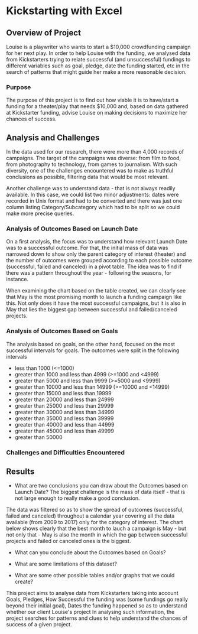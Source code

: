 # Kickstarting with Excel

## Overview of Project
Louise is a playwriter who wants to start a $10,000 crowdfunding campaign for her next play. In order to help Louise with the funding, we analysed data from Kickstarters trying to relate successful (and unsuccessful) fundings to different variables such as goal, pledge, date the funding started, etc in the search of patterns that might guide her make a more reasonable decision.


### Purpose
The purpose of this project is to find out how viable it is to have/start a funding for a theater/play that needs $10,000 and, based on data gathered at Kickstarter funding, advise Louise on making decisions to maximize her chances of success.


## Analysis and Challenges
In the data used for our research, there were more than 4,000 records of campaigns. The target of the campaigns was diverse: from film to food, from photography to technology, from games to journalism. With such diversity, one of the challenges encountered was to make as truthful conclusions as possible, filtering data that would be most relevant.

Another challenge was to understand data - that is not always readily available. In this case, we could list two minor adjustments: dates were recorded in Unix format and had to be converted and there was just one column listing Category/Subcategory which had to be split so we could make more precise queries. 


### Analysis of Outcomes Based on Launch Date
On a first analysis, the focus was to understand how relevant Launch Date was to a successful outcome. For that, the initial mass of data was narrowed down to show only the parent category of interest (theater) and the number of outcomes were grouped according to each possible outcome (successful, failed and canceled) in a pivot table. The idea was to find if there was a pattern throughout the year - following the seasons, for instance. 

When examining the chart based on the table created, we can clearly see that May is the most promising month to launch a funding campaign like this. Not only does it have the most successful campaigns, but it is also in May that lies the biggest gap between successful and failed/canceled projects.

### Analysis of Outcomes Based on Goals
The analysis based on goals, on the other hand, focused on the most successful intervals for goals. The outcomes were split in the following intervals
 * less than 1000 (<=1000)
 * greater than 1000 and less than 4999 (>=1000 and <4999)
 * greater than 5000 and less than 9999 (>=5000 and <9999)
 * greater than 10000 and less than 14999 (>=10000 and <14999)
 * greater than 15000 and less than 19999
 * greater than 20000 and less than 24999
 * greater than 25000 and less than 29999
 * greater than 30000 and less than 34999
 * greater than 35000 and less than 39999
 * greater than 40000 and less than 44999
 * greater than 45000 and less than 49999
 * greater than 50000


### Challenges and Difficulties Encountered

## Results



- What are two conclusions you can draw about the Outcomes based on Launch Date?
The biggest challenge is the mass of data itself - that is not large enough to really make a good conclusion. 

The data was filtered so as to show the spread of outcomes (successful, failed and canceled) throughout a calendar year covering all the data available (from 2009 to 2017) only for the category of interest. The chart below shows clearly that the best month to lauch a campaign is May - but not only that - May is also the month in which the gap between successful projects and failed or canceled ones is the biggest.

- What can you conclude about the Outcomes based on Goals?

- What are some limitations of this dataset?

- What are some other possible tables and/or graphs that we could create?



This project aims to analyse data from Kickstarters taking into account Goals, Pledges, How Successful the funding was (some fundings go really beyond their initial goal), Dates the funding happened so as to understand whether our client Louise's project 
 In analysing such information, the project searches for patterns and clues to help understand the chances of success of a given project.
